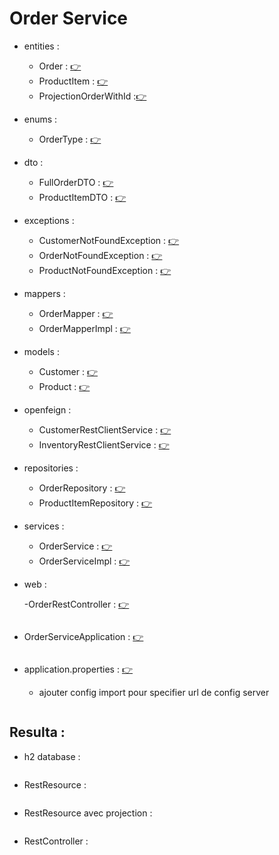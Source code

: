 # Order Service 



- entities :

   - Order : [:point_right:](./src/main/java/com/example/orderservice/entities/Order.java)

   <img src="images/img_2.png" alt="">

   - ProductItem : [:point_right:](./src/main/java/com/example/orderservice/entities/ProductItem.java)

   <img src="images/img_3.png" alt="">
  
   - ProjectionOrderWithId :[:point_right:](./src/main/java/com/example/orderservice/entities/ProjectionOrderWithId.java)

  <img src="images/img_8.png" alt="">

- enums :

   - OrderType : [:point_right:](./src/main/java/com/example/orderservice/enums/OrderType.java)

    <img src="images/img_4.png" alt="">


- dto :

  - FullOrderDTO : [:point_right:](./src/main/java/com/example/orderservice/dto/FullOrderDTO.java)
  - ProductItemDTO : [:point_right:](./src/main/java/com/example/orderservice/dto/ProductItemDTO.java)

- exceptions :

  - CustomerNotFoundException : [:point_right:](./src/main/java/com/example/orderservice/exceptions/CustomerNotFoundException.java)
  - OrderNotFoundException : [:point_right:](./src/main/java/com/example/orderservice/exceptions/OrderNotFoundException.java)
  - ProductNotFoundException : [:point_right:](./src/main/java/com/example/orderservice/exceptions/ProductNotFoundException.java)


- mappers :

  - OrderMapper : [:point_right:](./src/main/java/com/example/orderservice/mappers/OrderMapper.java)

   <img src="images/img_5.png" alt="">

  - OrderMapperImpl : [:point_right:](./src/main/java/com/example/orderservice/mappers/OrderMapperImpl.java)

- models :

  - Customer : [:point_right:](./src/main/java/com/example/orderservice/models/Customer.java)
  - Product : [:point_right:](./src/main/java/com/example/orderservice/models/Product.java)


- openfeign :

  - CustomerRestClientService : [:point_right:](./src/main/java/com/example/orderservice/openfeign/CustomerRestClientService.java)
  - InventoryRestClientService : [:point_right:](./src/main/java/com/example/orderservice/openfeign/InventoryRestClientService.java)

- repositories :

  - OrderRepository : [:point_right:](./src/main/java/com/example/orderservice/repositories/OrderRepository.java)
  - ProductItemRepository : [:point_right:](./src/main/java/com/example/orderservice/repositories/ProductItemRepository.java)

- services :

  - OrderService : [:point_right:](./src/main/java/com/example/orderservice/services/OrderService.java)

   <img src="images/img_6.png" alt="">

  - OrderServiceImpl : [:point_right:](./src/main/java/com/example/orderservice/services/OrderServiceImpl.java)

- web :

  -OrderRestController : [:point_right:](./src/main/java/com/example/orderservice/web/OrderRestController.java)

  <img src="images/img_7.png" alt="">



- OrderServiceApplication : [:point_right:](./src/main/java/com/example/orderservice/OrderServiceApplication.java)

<img src="images/img.png" alt="">

- application.properties : [:point_right:](./src/main/resources/application.properties)

    - ajouter config import pour specifier url de config server 

<img src="images/img_1.png" alt="">



## Resulta :

- h2 database :

<img src="images/img_9.png" alt="">

- RestResource :

<img src="images/img_10.png" alt="">

- RestResource avec projection :

<img src="images/img_11.png" alt="">

- RestController : 

<img src="images/img_12.png" alt="">
